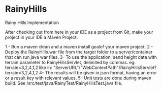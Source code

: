 # RainyHills
Rainy Hills Implementation

After checking out from here in your IDE as a project from Git, make your project in your IDE a Maven Project.

1 - Run a maven clean and a maven install goalof your maven project.
2 - Deploy the RainyHills.war file from the target folder to a server/container that can run java war files.
3- To use the application, send height data with terrain parameter to RainyHillsServlet, delimited by commas.
    eg. terrain=3,2,4,1,2 like in: "ServerURL"/"WebContextPath"/RainyHillsServlet?terrain=3,2,4,1,2
4- The results will be given in json format, having an error or a result key with relevant values.
5- Unit tests are done during maven build. See /src/test/java/RainyTest/RainyHillsTest.java file.
